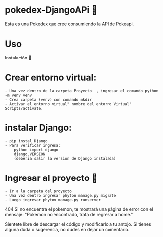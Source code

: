 # pokedex-DjangoAPi 🤠
 
Esta es una Pokedex que cree consumiendo la API de Pokeapi. 

# Uso #
Instalación 🔧 
# Crear entorno virtual: #
    - Una vez dentro de la carpeta Proyecto  , ingresar el comando python -m venv venv
    - Crea carpeta (venv) con comando mkdir
    - Activar el entorno virtual" nombre del entorno Virtual" Scripts/activate. 
# instalar Django: #
    - pip instal Django 
    - Para verificar ingresa:
        python import django
        django.VERSION
        (deberia salir la version de Django instalada)

# Ingresar al proyecto 🚀 #

    - Ir a la carpeta del proyecto
    - Una vez dentro ingresar phyton manage.py migrate
    - Luego ingresar phyton manage.py runserver

404
Si no encuentra el pokemon, te mostrará una página de error con el mensaje: "Pokemon no encontrado, trata de regresar a home."

Sientete libre de descargar el código y modificarlo a tu antojo. Si tienes alguna duda o sugerencia, no dudes en dejar un comentario.
